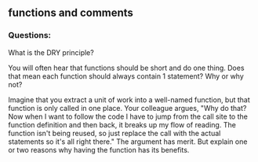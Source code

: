 ## functions and comments

### Questions:

What is the DRY principle?

You will often hear that functions should be short and do one thing. Does that mean each function should always contain 1 statement? Why or why not?

Imagine that you extract a unit of work into a well-named function, but that function is only called in one place. Your colleague argues, "Why do that? Now when I want to follow the code I have to jump from the call site to the function definition and then back, it breaks up my flow of reading. The function isn't being reused, so just replace the call with the actual statements so it's all right there." The argument has merit. But explain one or two reasons why having the function has its benefits.